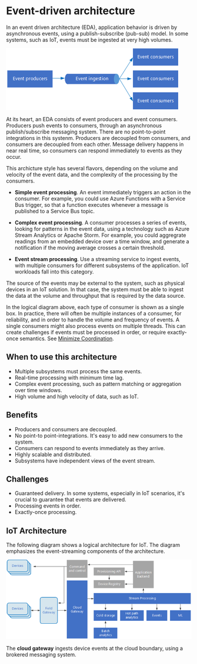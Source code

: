 # Event-driven architecture

In an event driven architecture (EDA), application behavior is driven by asynchronous events, using a publish-subscribe (pub-sub) model. In some systems, such as IoT, events must be ingested at very high volumes.

![](./images/event-driven.png)

At its heart, an EDA consists of event producers and event consumers. Producers push events to consumers, through an asynchronous publish/subscribe messaging system. There are no point-to-point integrations in this systenm. Producers are decoupled from consumers, and consumers are decoupled from each other. Message delivery happens in near real time, so consumers can respond immediately to events as they occur.

This archicture style has several flavors, depending on the volume and velocity of the event data, and the complexity of the processing by the consumers.

- **Simple event processing**. An event immediately triggers an action in the consumer. For example, you could use Azure Functions with a Service Bus trigger, so that a function executes whenever a message is published to a Service Bus topic.


- **Complex event processing**. A consumer processes a series of events, looking for patterns in the event data, using a technology such as Azure Stream Analytics or Apache Storm. For example, you could aggregrate readings from an embedded device over a time window, and generate a notification if the moving average crosses a certain threshold. 

- **Event stream processing**. Use a streaming service to ingest events, with multiple consumers for different subsystems of the application. IoT workloads fall into this category.

The source of the events may be external to the system, such as physical devices in an IoT solution. In that case, the system must be able to ingest the data at the volume and throughput that is required by the data source.

In the logical diagram above, each type of consumer is shown as a single box. In practice, there will often be multiple instances of a consumer, for reliability, and in order to handle the volume and frequency of events. A single consumers might also process events on multiple threads. This can create challenges if events must be processed in order, or require exactly-once semantics. See [Minimize Coordination][minimize-coordination]. 

## When to use this architecture

- Multiple subsystems must process the same events. 
- Real-time processing with minimum time lag.
- Complex event processing, such as pattern matching or aggregation over time windows.
- High volume and high velocity of data, such as IoT.

## Benefits

- Producers and consumers are decoupled.
- No point-to point-integrations. It's easy to add new consumers to the system.
- Consumers can respond to events immediately as they arrive. 
- Highly scalable and distributed. 
- Subsystems have independent views of the event stream.

## Challenges

- Guaranteed delivery. In some systems, especially in IoT scenarios, it's crucial to guarantee that events are delivered.
- Processing events in order. 
- Exactly-once processing.


## IoT Architecture

The following diagram shows a logical architecture for IoT. The diagram emphasizes the event-streaming components of the architecture.

![](./images/iot.png)

The **cloud gateway** ingests device events at the cloud boundary, using a brokered messaging system. 



 <!-- links -->

[minimize-coordination]: ../design-principles/minimize-coordination.md


